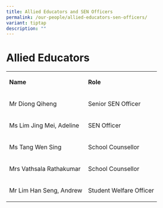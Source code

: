 ```yaml
---
title: Allied Educators and SEN Officers
permalink: /our-people/allied-educators-sen-officers/
variant: tiptap
description: ""
---
```

<h1>Allied Educators</h1><table><tbody><tr><td rowspan="1" colspan="1"><p><strong>Name</strong></p></td><td rowspan="1" colspan="1"><p><strong>Role</strong></p></td></tr><tr><td rowspan="1" colspan="1"><p>Mr Diong Qiheng</p></td><td rowspan="1" colspan="1"><p>Senior SEN Officer</p></td></tr><tr><td rowspan="1" colspan="1"><p>Ms Lim Jing Mei, Adeline</p></td><td rowspan="1" colspan="1"><p>SEN Officer</p></td></tr><tr><td rowspan="1" colspan="1"><p>Ms Tang Wen Sing</p></td><td rowspan="1" colspan="1"><p>School Counsellor</p></td></tr><tr><td rowspan="1" colspan="1"><p>Mrs Vathsala Rathakumar</p></td><td rowspan="1" colspan="1"><p>School Counsellor</p></td></tr><tr><td rowspan="1" colspan="1"><p>Mr Lim Han Seng, Andrew</p></td><td rowspan="1" colspan="1"><p>Student Welfare Officer</p></td></tr></tbody></table><p></p>